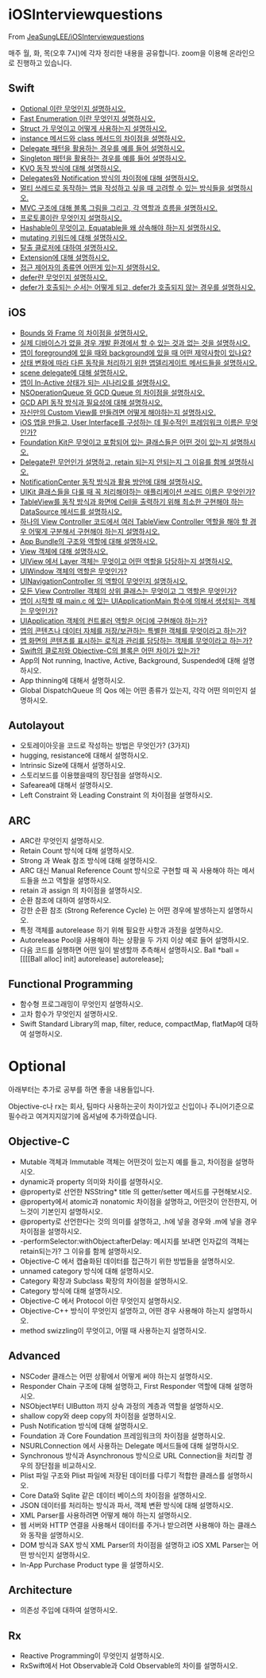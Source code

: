 # iOSInterviewquestions
From [JeaSungLEE/iOSInterviewquestions](https://github.com/JeaSungLEE/iOSInterviewquestions)

매주 월, 화, 목(오후 7시)에 각자 정리한 내용을 공유합니다. zoom을 이용해 온라인으로 진행하고 있습니다.

## Swift
- [Optional 이란 무엇인지 설명하시오.](../../issues/1)
- [Fast Enumeration 이란 무엇인지 설명하시오.](../../issues/2)
- [Struct 가 무엇이고 어떻게 사용하는지 설명하시오.](../../issues/3)
- [instance 메서드와 class 메서드의 차이점을 설명하시오.](../../issues/4)
- [Delegate 패턴을 활용하는 경우를 예를 들어 설명하시오.](../../issues/5)
- [Singleton 패턴을 활용하는 경우를 예를 들어 설명하시오.](../../issues/6)
- [KVO 동작 방식에 대해 설명하시오.](../../issues/7)
- [Delegates와 Notification 방식의 차이점에 대해 설명하시오.](../../issues/8)
- [멀티 쓰레드로 동작하는 앱을 작성하고 싶을 때 고려할 수 있는 방식들을 설명하시오.](../../issues/9)
- [MVC 구조에 대해 블록 그림을 그리고, 각 역할과 흐름을 설명하시오.](../../issues/10)
- [프로토콜이란 무엇인지 설명하시오.](../../issues/11)
- [Hashable이 무엇이고, Equatable을 왜 상속해야 하는지 설명하시오.](../../issues/12)
- [mutating 키워드에 대해 설명하시오.](../../issues/13)
- [탈출 클로저에 대하여 설명하시오.](../../issues/14)
- [Extension에 대해 설명하시오.](../../issues/15)
- [접근 제어자의 종류엔 어떤게 있는지 설명하시오.](../../issues/16)
- [defer란 무엇인지 설명하시오.](../../issues/17)
- [defer가 호출되는 순서는 어떻게 되고, defer가 호출되지 않는 경우를 설명하시오.](../../issues/18)

## iOS
- [Bounds 와 Frame 의 차이점을 설명하시오.](../../issues/19)
- [실제 디바이스가 없을 경우 개발 환경에서 할 수 있는 것과 없는 것을 설명하시오.](../../issues/20)
- [앱이 foreground에 있을 때와 background에 있을 때 어떤 제약사항이 있나요?](../../issues/21)
- [상태 변화에 따라 다른 동작을 처리하기 위한 앱델리게이트 메서드들을 설명하시오.](../../issues/22)
- [scene delegate에 대해 설명하시오.](../../issues/23)
- [앱이 In-Active 상태가 되는 시나리오를 설명하시오.](../../issues/24)
- [NSOperationQueue 와 GCD Queue 의 차이점을 설명하시오.](../../issues/25)
- [GCD API 동작 방식과 필요성에 대해 설명하시오.](../../issues/26)
- [자신만의 Custom View를 만들려면 어떻게 해야하는지 설명하시오.](../../issues/27)
- [iOS 앱을 만들고, User Interface를 구성하는 데 필수적인 프레임워크 이름은 무엇인가?](../../issues/28)
- [Foundation Kit은 무엇이고 포함되어 있는 클래스들은 어떤 것이 있는지 설명하시오.](../../issues/29)
- [Delegate란 무언인가 설명하고, retain 되는지 안되는지 그 이유를 함께 설명하시오.](../../issues/30)
- [NotificationCenter 동작 방식과 활용 방안에 대해 설명하시오.](../../issues/31)
- [UIKit 클래스들을 다룰 때 꼭 처리해야하는 애플리케이션 쓰레드 이름은 무엇인가?](../../issues/32)
- [TableView를 동작 방식과 화면에 Cell을 출력하기 위해 최소한 구현해야 하는 DataSource 메서드를 설명하시오.](../../issues/33)
- [하나의 View Controller 코드에서 여러 TableView Controller 역할을 해야 할 경우 어떻게 구분해서 구현해야 하는지 설명하시오.](../../issues/34)
- [App Bundle의 구조와 역할에 대해 설명하시오.](../../issues/35)
- [View 객체에 대해 설명하시오.](../../issues/36)
- [UIView 에서 Layer 객체는 무엇이고 어떤 역할을 담당하는지 설명하시오.](../../issues/37)
- [UIWindow 객체의 역할은 무엇인가?](../../issues/38)
- [UINavigationController 의 역할이 무엇인지 설명하시오.](../../issues/39)
- [모든 View Controller 객체의 상위 클래스는 무엇이고 그 역할은 무엇인가?](../../issues/40)
- [앱이 시작할 때 main.c 에 있는 UIApplicationMain 함수에 의해서 생성되는 객체는 무엇인가?](../../issues/41)
- [UIApplication 객체의 컨트롤러 역할은 어디에 구현해야 하는가?](../../issues/42)
- [앱의 콘텐츠나 데이터 자체를 저장/보관하는 특별한 객체를 무엇이라고 하는가?](../../issues/43)
- [앱 화면의 콘텐츠를 표시하는 로직과 관리를 담당하는 객체를 무엇이라고 하는가?](../../issues/44)
- [Swift의 클로저와 Objective-C의 블록은 어떤 차이가 있는가?](../../issues/45)
- App의 Not running, Inactive, Active, Background, Suspended에 대해 설명하시오.
- App thinning에 대해서 설명하시오.
- Global DispatchQueue 의 Qos 에는 어떤 종류가 있는지, 각각 어떤 의미인지 설명하시오.

## Autolayout
- 오토레이아웃을 코드로 작성하는 방법은 무엇인가? (3가지)
- hugging, resistance에 대해서 설명하시오.
- Intrinsic Size에 대해서 설명하시오.
- 스토리보드를 이용했을때의 장단점을 설명하시오.
- Safearea에 대해서 설명하시오.
- Left Constraint 와 Leading Constraint 의 차이점을 설명하시오.

## ARC
- ARC란 무엇인지 설명하시오.
- Retain Count 방식에 대해 설명하시오.
- Strong 과 Weak 참조 방식에 대해 설명하시오.
- ARC 대신 Manual Reference Count 방식으로 구현할 때 꼭 사용해야 하는 메서드들을 쓰고 역할을 설명하시오.
- retain 과 assign 의 차이점을 설명하시오.
- 순환 참조에 대하여 설명하시오.
- 강한 순환 참조 (Strong Reference Cycle) 는 어떤 경우에 발생하는지 설명하시오.
- 특정 객체를 autorelease 하기 위해 필요한 사항과 과정을 설명하시오.
- Autorelease Pool을 사용해야 하는 상황을 두 가지 이상 예로 들어 설명하시오. 
- 다음 코드를 실행하면 어떤 일이 발생할까 추측해서 설명하시오.
Ball *ball = [[[[Ball alloc] init] autorelease] autorelease];

## Functional Programming
- 함수형 프로그래밍이 무엇인지 설명하시오.
- 고차 함수가 무엇인지 설명하시오.
- Swift Standard Library의 map, filter, reduce, compactMap, flatMap에 대하여 설명하시오.

# Optional
아래부터는 추가로 공부를 하면 좋을 내용들입니다.

Objective-c나 rx는 회사, 팀마다 사용하는곳이 차이가있고 신입이나 주니어기준으로 필수라고 여겨지지않기에 옵셔널에 추가하였습니다.

## Objective-C
- Mutable 객체과 Immutable 객체는 어떤것이 있는지 예를 들고, 차이점을 설명하시오.
- dynamic과 property 의미와 차이를 설명하시오.
- @property로 선언한 NSString* title 의 getter/setter 메서드를 구현해보시오.
- @property에서 atomic과 nonatomic 차이점을 설명하고, 어떤것이 안전한지, 어느것이 기본인지 설명하시오.
- @property로 선언한다는 것의 의미를 설명하고, .h에 넣을 경우와 .m에 넣을 경우 차이점을 설명하시오.
- -performSelector:withObject:afterDelay: 메시지를 보내면 인자값의 객체는 retain되는가? 그 이유를 함께 설명하시오.
- Objective-C 에서 캡슐화된 데이터를 접근하기 위한 방법들을 설명하시오.
- unnamed category 방식에 대해 설명하시오.
- Category 확장과 Subclass 확장의 차이점을 설명하시오.
- Category 방식에 대해 설명하시오.
- Objective-C 에서 Protocol 이란 무엇인지 설명하시오.
- Objective-C++ 방식이 무엇인지 설명하고, 어떤 경우 사용해야 하는지 설명하시오.
- method swizzling이 무엇이고, 어떨 때 사용하는지 설명하시오.

## Advanced
- NSCoder 클래스는 어떤 상황에서 어떻게 써야 하는지 설명하시오.
- Responder Chain 구조에 대해 설명하고, First Responder 역할에 대해 설명하시오.
- NSObject부터 UIButton 까지 상속 과정의 계층과 역할을 설명하시오.
- shallow copy와 deep copy의 차이점을 설명하시오.
- Push Notification 방식에 대해 설명하시오.
- Foundation 과 Core Foundation 프레임워크의 차이점을 설명하시오.
- NSURLConnection 에서 사용하는 Delegate 메서드들에 대해 설명하시오.
- Synchronous 방식과 Asynchronous 방식으로 URL Connection을 처리할 경우의 장단점을 비교하시오.
- Plist 파일 구조와 Plist 파일에 저장된 데이터를 다루기 적합한 클래스를 설명하시오.
- Core Data와 Sqlite 같은 데이터 베이스의 차이점을 설명하시오.
- JSON 데이터를 처리하는 방식과 파서, 객체 변환 방식에 대해 설명하시오.
- XML Parser를 사용하려면 어떻게 해야 하는지 설명하시오.
- 웹 서버와 HTTP 연결을 사용해서 데이터를 주거나 받으려면 사용해야 하는 클래스와 동작을 설명하시오.
- DOM 방식과 SAX 방식 XML Parser의 차이점을 설명하고 iOS XML Parser는 어떤 방식인지 설명하시오.
- In-App Purchase Product type 을 설명하시오.

## Architecture
- 의존성 주입에 대하여 설명하시오.

## Rx
- Reactive Programming이 무엇인지 설명하시오.
- RxSwift에서 Hot Observable과 Cold Observable의 차이를 설명하시오.
